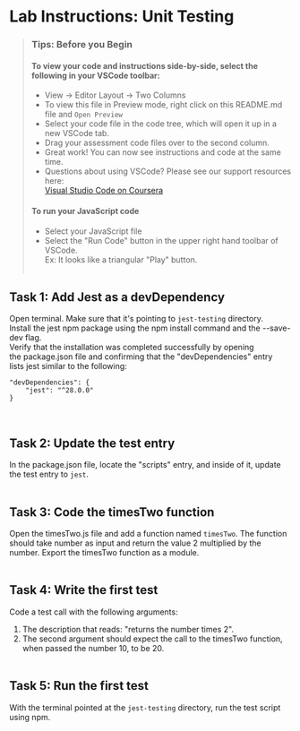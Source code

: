 # Lab Instructions: Unit Testing

> ### **Tips: Before you Begin**
>
> #### **To view your code and instructions side-by-side**, select the following in your VSCode toolbar:
>
> -   View -> Editor Layout -> Two Columns
> -   To view this file in Preview mode, right click on this README.md file and `Open Preview`
> -   Select your code file in the code tree, which will open it up in a new VSCode tab.
> -   Drag your assessment code files over to the second column.
> -   Great work! You can now see instructions and code at the same time.
> -   Questions about using VSCode? Please see our support resources here:  
>     [Visual Studio Code on Coursera](https://www.coursera.org/learn/programming-with-javascript/supplement/roMvE/visual-studio-code-on-coursera)
>
> #### **To run your JavaScript code**
>
> -   Select your JavaScript file
> -   Select the "Run Code" button in the upper right hand toolbar of VSCode.  
>     Ex: It looks like a triangular "Play" button.
>     <br><br>

## Task 1: Add Jest as a devDependency

Open terminal. Make sure that it's pointing to `jest-testing` directory.  
Install the jest npm package using the npm install command and the --save-dev flag.  
Verify that the installation was completed successfully by opening the package.json file and confirming that the "devDependencies" entry lists jest similar to the following:

```
"devDependencies": {
    "jest": "^28.0.0"
}
```

<br>

## Task 2: Update the test entry

In the package.json file, locate the "scripts" entry, and inside of it, update the test entry to `jest`.
<br><br>

## Task 3: Code the timesTwo function

Open the timesTwo.js file and add a function named `timesTwo`. The function should take number as input and return the value 2 multiplied by the number.
Export the timesTwo function as a module.
<br><br>

## Task 4: Write the first test

Code a test call with the following arguments:

1. The description that reads: "returns the number times 2".
2. The second argument should expect the call to the timesTwo function, when passed the number 10, to be 20.
   <br><br>

## Task 5: Run the first test

With the terminal pointed at the `jest-testing` directory, run the test script using npm.
